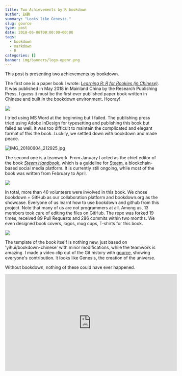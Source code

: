 ```yaml
---
title: Two Achievements by R bookdown
author: 赵鹏
summary: "Looks like Genesis."
slug: gource
type: post
date: 2018-06-08T00:00:00+00:00
tags:
  - bookdown
  - markdown
  - R
categories: []
banner: img/banners/logo-openr.png
---
```


This post is presenting two achievements by bookdown.

<!--more-->

The first one is a paper book I wrote: *[Learning R: R for Rookies (in Chinese)](http://xuer.dapengde.com/)*. It was published in May 2018 in Mainland China by the Research Publishing Press. I guess it must be the first ever published paper book written in Chinese and built in the bookdown environment. Hooray!

![](https://cdn.steemitimages.com/DQmf4HYZ5Te9d4L6rKBC1j1EwZbKubppTqUFj8MMTCiJRB5/IMG_5611.JPG)

I tried using MS Word at the beginning but I failed. The publishing press tried using Adobe InDesign for typesetting and publishing this book but failed as well. It was too difficult to maintain the complicated and elegant format of this the book. Luckily, we settled down with bookdown and made peace. 

![IMG_20180604_212925.jpg](https://cdn.steemitimages.com/DQmUpgc9s1jMLQkqMSs2Po5JvRPE81MpRFH1BNCGeAqsX7h/IMG_20180604_212925.jpg)

The second one is a teamwork. From January I acted as the chief editor of the book *[Steem Handbook](https://steemit.com/steem/@steemh/steem-handbook-calls-for-support)*, which is a guideline for [Steem](https://en.wikipedia.org/wiki/Steemit), a blockchain-based social media platform. It is currently still ongoing, while most of the book was written from February to April. 

![](https://steemitimages.com/DQmc9ka9n5aVok9ShgzmuswUVjMKnJXWkSYfhTyXtKLr41c/banner.jpg)

In total, more than 40 volunteers were involved in this book. We chose bookdown + GitHub as our collaboration platform and bookdown.org as the showcase. Everyone of us learnt how to use bookdown and github from this project. Note that many of us are not programmers at all. Among us, 13 members took care of editing the files on GitHub. The repo was forked 19 times, received 89 Pull Requests and 286 commits within two months. We even designed book covers, logos, mug cups, T-shirts for this book.

![](https://steemitimages.com/DQmYwGmj19WK8hrtiCrzN8KjcNA1aoJM5oJRrT51uSJL5ph/screenshot-github.com-2018.04.06-23-09-24.png)

The template of the book itself is nothing new, just based on 'yihui/bookdown-chinese' with minor modifications, while the teamwork is amazing. I made a video clip out of the Git history with [gource](http://gource.io/), showing everyone's contribution. It looks like Genesis, the creation of the universe.

 Without bookdown, nothing of these could have ever happened.

<iframe width="560" height="315" src="https://www.youtube.com/embed/ogaCo1nUdQw" frameborder="0" allow="autoplay; encrypted-media" allowfullscreen></iframe>
